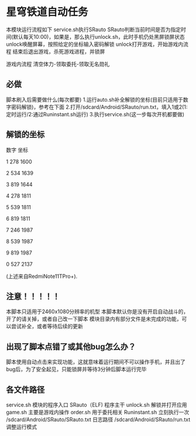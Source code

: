 # 星穹铁道自动任务

本模块运行流程如下
service.sh执行SRauto
SRauto判断当前时间是否为指定时间(默认每天10:00)，如果是，那么执行unlock.sh，此时手机仍处黑屏锁屏状态
unlock唤醒屏幕，按照给定的坐标输入密码解锁
unlock打开游戏，开始游戏内流程
结束后退出游戏，杀死游戏进程，并锁屏

游戏内流程
    清空体力-领取委托-领取无名勋礼

## 必做
脚本刷入后需要做什么(每次都要)
1.运行auto.sh补全解锁的坐标(目前只适用于数字密码解锁)，参考在下面
2.打开/sdcard/Android/SRauto/run.txt，填入1或2(1:定时运行/2:通过Runinstant.sh运行)
3.执行service.sh(这一步每次开机都要做)

## 解锁的坐标
数字 坐标

1 278 1600

2 534 1639

3 819 1644

4 278 1811

5 539 1811

6 819 1811

7 246 1987

8 539 1987

9 819 1987

0 527 2137

(上述来自RedmiNote11TPro+).


## 注意！！！！！
本脚本只适用于2460x1080分辨率的机型
本脚本默认你是没有开启自动战斗的，开了的请关掉，或者自己改一下脚本
模块目录内有部分文件是未完成的功能，可以尝试补全，或者等待后续的更新


## 出现了脚本点错了或其他bug怎么办？
脚本使用自动点击来实现功能，这就意味着运行期间不可以操作手机，并且出了bug后，为了安全起见，只能锁屏并等待3分钟后脚本运行完毕

## 各文件路径
service.sh                      模块的程序入口
SRauto（ELF)                        程序主干
unlock.sh                      解锁并打开应用
game.sh                     主要是游戏内操作
order.sh                         用于委托相关
Runinstant.sh                    立刻执行一次
/sdcard/Android/SRauto/SRauto.txt   日志路径
/sdcard/Android/SRauto/run.txt   调整运行模式
